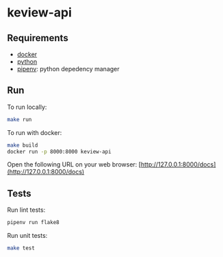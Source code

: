 # keview-api

## Requirements

- [docker](https://docs.docker.com/get-docker/)
- [python](https://www.python.org/downloads/)
- [pipenv](https://github.com/pypa/pipenv): python depedency manager

## Run

To run locally:

```sh
make run
```

To run with docker:
```sh
make build
docker run -p 8000:8000 keview-api
```

Open the following URL on your web browser: [http://127.0.0.1:8000/docs](http://127.0.0.1:8000/docs)

## Tests

Run lint tests:
```sh
pipenv run flake8
```

Run unit tests:
```sh
make test
```
